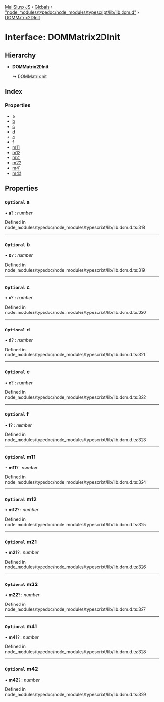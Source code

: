 [MailSlurp JS](../README.md) › [Globals](../globals.md) › ["node_modules/typedoc/node_modules/typescript/lib/lib.dom.d"](../modules/_node_modules_typedoc_node_modules_typescript_lib_lib_dom_d_.md) › [DOMMatrix2DInit](_node_modules_typedoc_node_modules_typescript_lib_lib_dom_d_.dommatrix2dinit.md)

# Interface: DOMMatrix2DInit

## Hierarchy

* **DOMMatrix2DInit**

  ↳ [DOMMatrixInit](_node_modules_typedoc_node_modules_typescript_lib_lib_dom_d_.dommatrixinit.md)

## Index

### Properties

* [a](_node_modules_typedoc_node_modules_typescript_lib_lib_dom_d_.dommatrix2dinit.md#optional-a)
* [b](_node_modules_typedoc_node_modules_typescript_lib_lib_dom_d_.dommatrix2dinit.md#optional-b)
* [c](_node_modules_typedoc_node_modules_typescript_lib_lib_dom_d_.dommatrix2dinit.md#optional-c)
* [d](_node_modules_typedoc_node_modules_typescript_lib_lib_dom_d_.dommatrix2dinit.md#optional-d)
* [e](_node_modules_typedoc_node_modules_typescript_lib_lib_dom_d_.dommatrix2dinit.md#optional-e)
* [f](_node_modules_typedoc_node_modules_typescript_lib_lib_dom_d_.dommatrix2dinit.md#optional-f)
* [m11](_node_modules_typedoc_node_modules_typescript_lib_lib_dom_d_.dommatrix2dinit.md#optional-m11)
* [m12](_node_modules_typedoc_node_modules_typescript_lib_lib_dom_d_.dommatrix2dinit.md#optional-m12)
* [m21](_node_modules_typedoc_node_modules_typescript_lib_lib_dom_d_.dommatrix2dinit.md#optional-m21)
* [m22](_node_modules_typedoc_node_modules_typescript_lib_lib_dom_d_.dommatrix2dinit.md#optional-m22)
* [m41](_node_modules_typedoc_node_modules_typescript_lib_lib_dom_d_.dommatrix2dinit.md#optional-m41)
* [m42](_node_modules_typedoc_node_modules_typescript_lib_lib_dom_d_.dommatrix2dinit.md#optional-m42)

## Properties

### `Optional` a

• **a**? : *number*

Defined in node_modules/typedoc/node_modules/typescript/lib/lib.dom.d.ts:318

___

### `Optional` b

• **b**? : *number*

Defined in node_modules/typedoc/node_modules/typescript/lib/lib.dom.d.ts:319

___

### `Optional` c

• **c**? : *number*

Defined in node_modules/typedoc/node_modules/typescript/lib/lib.dom.d.ts:320

___

### `Optional` d

• **d**? : *number*

Defined in node_modules/typedoc/node_modules/typescript/lib/lib.dom.d.ts:321

___

### `Optional` e

• **e**? : *number*

Defined in node_modules/typedoc/node_modules/typescript/lib/lib.dom.d.ts:322

___

### `Optional` f

• **f**? : *number*

Defined in node_modules/typedoc/node_modules/typescript/lib/lib.dom.d.ts:323

___

### `Optional` m11

• **m11**? : *number*

Defined in node_modules/typedoc/node_modules/typescript/lib/lib.dom.d.ts:324

___

### `Optional` m12

• **m12**? : *number*

Defined in node_modules/typedoc/node_modules/typescript/lib/lib.dom.d.ts:325

___

### `Optional` m21

• **m21**? : *number*

Defined in node_modules/typedoc/node_modules/typescript/lib/lib.dom.d.ts:326

___

### `Optional` m22

• **m22**? : *number*

Defined in node_modules/typedoc/node_modules/typescript/lib/lib.dom.d.ts:327

___

### `Optional` m41

• **m41**? : *number*

Defined in node_modules/typedoc/node_modules/typescript/lib/lib.dom.d.ts:328

___

### `Optional` m42

• **m42**? : *number*

Defined in node_modules/typedoc/node_modules/typescript/lib/lib.dom.d.ts:329
